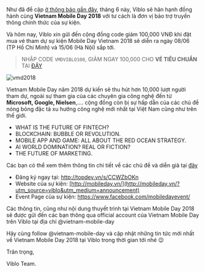 Như đã đề cập [ở thông báo gần đây](https://viblo.asia/announcements/di-tat-don-dau-nhung-xu-huong-cong-nghe-moi-cung-vietnam-mobile-day-2018-RnB5p0GY5PG),  tháng 6 này, Viblo sẽ hân hạnh đồng hành cùng **Vietnam Mobile Day 2018** với tư cách là đơn vị bảo trợ truyền thông chính thức của sự kiện.

Và hôm nay, Viblo xin gửi đến cộng đồng code giảm 100,000 VNĐ khi đặt mua vé tham dự sự kiện Mobile Day Vietnam 2018 sẽ diễn ra ngày 08/06 (TP Hồ Chí Minh) và 15/06 (Hà Nội) sắp tới.

> NHẬP CODE `VMDVIBLO100`, GIẢM NGAY 100,000 CHO **VÉ TIÊU CHUẨN** TẠI [ĐÂY](https://meetup.vn/detail/VIETNAM-MOBILE-DAY2018-209/?type=1)

![vmd2018](https://images.viblo.asia/full/e9384742-8ce7-4bde-888b-419daad8d9af.png)

Vietnam Mobile Day năm 2018 dự kiến sẽ thu hút hơn 10,000 lượt người tham dự, ngoài sự tham gia của các chuyên gia công nghệ đến từ **Microsoft, Google, Nielsen**,.... cộng đồng còn bị sự hấp dẫn của các chủ đề nóng bỏng đặc tả xu hướng công nghệ mới nhất tại Việt Nam cũng như trên thế giới.

- WHAT IS THE FUTURE OF FINTECH?  
- BLOCKCHAIN: BUBBLE OR REVOLUTION.
- MOBILE APP AND GAME: ALL ABOUT THE RED OCEAN STRATEGY. 
- AI WORLD DOMINATION? REAL OR FICTION?
- THE FUTURE OF MARKETING.

Các bạn có thể xem thêm thông tin chi tiết về các chủ đề và diễn giả tại [đây](https://mobileday.vn/vi/danh-sach-chu-de?utm_source=viblo&utm_medium=announcement)

- Đăng ký ngay tại: http://topdev.vn/s/CCWZbOKn
- Website của sự kiện:  [http://mobileday.vn/](http://mobileday.vn/?utm_source=viblo&utm_medium=announcement)
- Event Page của sự kiện: https://www.facebook.com/mobiledayevent/

Các thông tin, cũng như nội dung thuyết trình tại Vietnam Mobile Day 2018 sẽ được gửi đến các bạn thông qua official account của Vietnam Mobile Day trên Viblo tại địa chỉ @vietnam-mobile-day

Hãy cùng follow @vietnam-mobile-day và cập nhật những tin tức mới nhất về Vietnam Mobile Day 2018 tại Viblo trong thời gian tới nhé 😉

Trân trọng,

Viblo Team.
